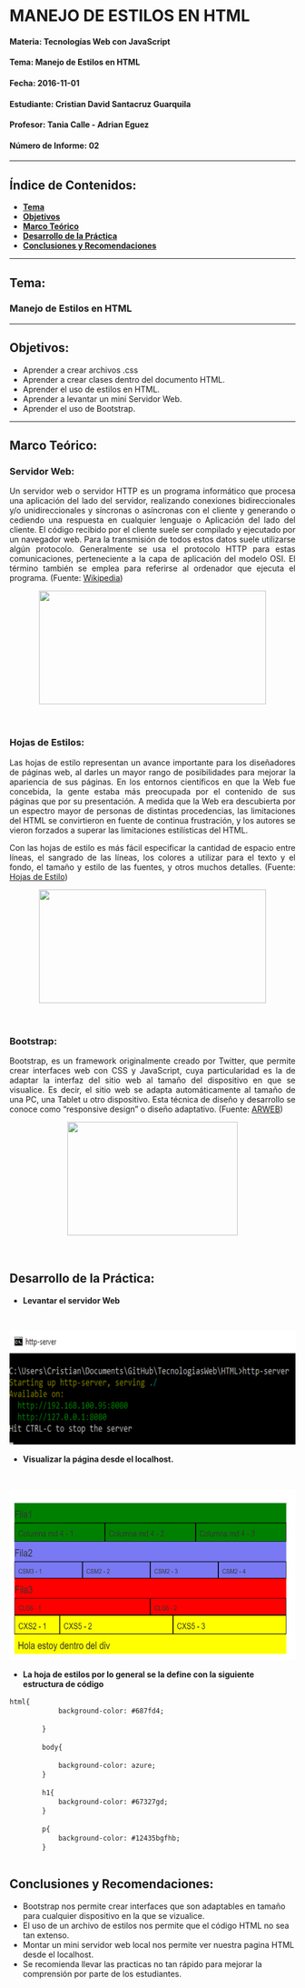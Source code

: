 # MANEJO DE ESTILOS EN HTML

#### Materia: Tecnologías Web con JavaScript
#### Tema: Manejo de Estilos en HTML
#### Fecha: 2016-11-01
#### Estudiante: Cristian David Santacruz Guarquila
#### Profesor: Tania Calle - Adrian Eguez
#### Número de Informe: 02
---

## Índice de Contenidos:
* <a href="#Tema">**Tema**</a>
* <a href="#Objetivos">**Objetivos**</a>
* <a href="#Marco Teórico">**Marco Teórico**</a>
* <a href="#Desarrollo de la Práctica">**Desarrollo de la Práctica**</a>
* <a href="#Conclusiones y Recomendaciones">**Conclusiones y Recomendaciones**</a>

---
<a name="Tema"></a>
## Tema:
### Manejo de Estilos en HTML
---

<a name="Objetivos"></a>
## Objetivos:
* Aprender a crear archivos .css
* Aprender a crear clases dentro del documento HTML.
* Aprender el uso de estilos en HTML.
* Aprender a levantar un mini Servidor Web.
* Aprender el uso de Bootstrap.

---

<a name="Marco Teórico"></a>
## Marco Teórico:

### Servidor Web:
<p align="justify">
    Un servidor web o servidor HTTP es un programa informático que procesa una aplicación del lado del servidor, realizando conexiones bidireccionales y/o unidireccionales y síncronas o asíncronas con el cliente y generando o cediendo una respuesta en cualquier lenguaje o Aplicación del lado del cliente. El código recibido por el cliente suele ser compilado y ejecutado por un navegador web. Para la transmisión de todos estos datos suele utilizarse algún protocolo. Generalmente se usa el protocolo HTTP para estas comunicaciones, perteneciente a la capa de aplicación del modelo OSI. El término también se emplea para referirse al ordenador que ejecuta el programa. (Fuente: <a href="https://es.wikipedia.org/wiki/Servidor_web">Wikipedia</a>)
</p>

<p align="center">
    <img src="http://www.777icons.com/libs/net/http_server.jpg?raw=true" width="400" height="200">
</p>

<br>

### Hojas de Estilos:
<p align="justify">
    Las hojas de estilo representan un avance importante para los diseñadores de páginas web, al darles un mayor rango de posibilidades para mejorar la apariencia de sus páginas. En los entornos científicos en que la Web fue concebida, la gente estaba más preocupada por el contenido de sus páginas que por su presentación. A medida que la Web era descubierta por un espectro mayor de personas de distintas procedencias, las limitaciones del HTML se convirtieron en fuente de continua frustración, y los autores se vieron forzados a superar las limitaciones estilísticas del HTML.
    
</p>

<p align="justify">
    Con las hojas de estilo es más fácil especificar la cantidad de espacio entre líneas, el sangrado de las líneas, los colores a utilizar para el texto y el fondo, el tamaño y estilo de las fuentes, y otros muchos detalles. (Fuente: <a href="http://html.conclase.net/w3c/html401-es/present/styles.html#h-14.1">Hojas de Estilo</a>)
</p>

<p align="center">
    <img src="http://3con14.info/codigo_web/_config/pagina_web.png?raw=true" width="400" height="200">
</p>

<br>

### Bootstrap:
<p align="justify">
    Bootstrap, es un framework originalmente creado por Twitter, que permite crear interfaces web con CSS y JavaScript, cuya particularidad es la de adaptar la interfaz del sitio web al tamaño del dispositivo en que se visualice. Es decir, el sitio web se adapta automáticamente al tamaño de una PC, una Tablet u otro dispositivo. Esta técnica de diseño y desarrollo se conoce como “responsive design” o diseño adaptativo. (Fuente: <a href="http://www.arweb.com/chucherias/editorial/%C2%BFque-es-bootstrap-y-como-funciona-en-el-diseno-web.htm">ARWEB</a>)
</p>

<p align="center">
    <img src="https://s3-eu-west-1.amazonaws.com/course.oc-static.com/courses/3325491/14570025107476_illus_prenez-en-main-bootstrap.png?raw=true" width="300" height="200">
</p>

<br>


<a name="Desarrollo de la Práctica"></a>
## Desarrollo de la Práctica:
* **Levantar el servidor Web**
<br>
<p align="center">
    <img src="https://github.com/CristianSantacruz/TecnologiasWeb/blob/02-CSS/Informe/Graficos/Servidor.png?raw=true" width="700" height="200">
</p>

* **Visualizar la página desde el localhost.**
<br>
<p align="center">
    <img src="https://github.com/CristianSantacruz/TecnologiasWeb/blob/02-CSS/Informe/Graficos/Pagina.png?raw=true" width="700" height="300">
</p>

* **La hoja de estilos por lo general se la define con la siguiente estructura de código**

```
html{
            background-color: #687fd4;
            
        }
        
        body{
            
            background-color: azure;
        }
        
        h1{
            background-color: #67327gd;
        }
        
        p{
            background-color: #12435bgfhb;
        }
        

```

<a name="Conclusiones y Recomendaciones"></a>
## Conclusiones y Recomendaciones:
* Bootstrap nos permite crear interfaces que son adaptables en tamaño para cualquier dispositivo en la que se vizualice.
* El uso de un archivo de estilos nos permite que el código HTML no sea tan extenso.
* Montar un mini servidor web local nos permite ver nuestra pagina HTML desde el localhost.
* Se recomienda llevar las practicas no tan rápido para mejorar la comprensión por parte de los estudiantes.